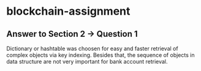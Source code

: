 # blockchain-assignment

## Answer to Section 2 -> Question 1
Dictionary or hashtable was choosen for easy and faster retrieval of complex objects via key indexing. Besides that, the sequence of objects in data structure are not very important for bank account retrieval.

